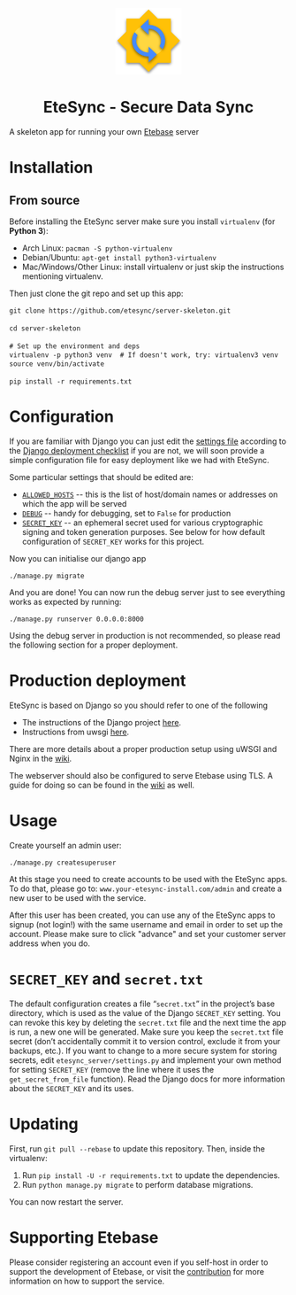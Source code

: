<p align="center">
  <img width="120" src="icon.svg" />
  <h1 align="center">EteSync - Secure Data Sync</h1>
</p>

A skeleton app for running your own [Etebase](https://www.etebase.com) server

# Installation

## From source

Before installing the EteSync server make sure you install `virtualenv` (for **Python 3**):

* Arch Linux: `pacman -S python-virtualenv`
* Debian/Ubuntu: `apt-get install python3-virtualenv`
* Mac/Windows/Other Linux: install virtualenv or just skip the instructions mentioning virtualenv.

Then just clone the git repo and set up this app:

```
git clone https://github.com/etesync/server-skeleton.git

cd server-skeleton

# Set up the environment and deps
virtualenv -p python3 venv  # If doesn't work, try: virtualenv3 venv
source venv/bin/activate

pip install -r requirements.txt
```

# Configuration

If you are familiar with Django you can just edit the [settings file](etesync_server/settings.py)
according to the [Django deployment checklist](https://docs.djangoproject.com/en/dev/howto/deployment/checklist/)
if you are not, we will soon provide a simple configuration file for easy deployment like we had with EteSync.

Some particular settings that should be edited are:
  * [`ALLOWED_HOSTS`](https://docs.djangoproject.com/en/1.11/ref/settings/#std:setting-ALLOWED_HOSTS)
    -- this is the list of host/domain names or addresses on which the app
will be served
  * [`DEBUG`](https://docs.djangoproject.com/en/1.11/ref/settings/#debug)
    -- handy for debugging, set to `False` for production
  * [`SECRET_KEY`](https://docs.djangoproject.com/en/1.11/ref/settings/#std:setting-SECRET_KEY)
    -- an ephemeral secret used for various cryptographic signing and token
generation purposes. See below for how default configuration of
`SECRET_KEY` works for this project.

Now you can initialise our django app

```
./manage.py migrate
```

And you are done! You can now run the debug server just to see everything works as expected by running:

```
./manage.py runserver 0.0.0.0:8000
```

Using the debug server in production is not recommended, so please read the following section for a proper deployment.

# Production deployment

EteSync is based on Django so you should refer to one of the following
  * The instructions of the Django project [here](https://docs.djangoproject.com/en/2.2/howto/deployment/wsgi/).
  * Instructions from uwsgi [here](http://uwsgi-docs.readthedocs.io/en/latest/tutorials/Django_and_nginx.html).

There are more details about a proper production setup using uWSGI and Nginx in the [wiki](https://github.com/etesync/server/wiki/Production-setup-using-uWSGI-and-Nginx).

The webserver should also be configured to serve Etebase using TLS.
A guide for doing so can be found in the [wiki](https://github.com/etesync/server/wiki/Setup-HTTPS-for-EteSync) as well.

# Usage

Create yourself an admin user:

```
./manage.py createsuperuser
```

At this stage you need to create accounts to be used with the EteSync apps. To do that, please go to:
`www.your-etesync-install.com/admin` and create a new user to be used with the service.

After this user has been created, you can use any of the EteSync apps to signup (not login!) with the same username and
email in order to set up the account. Please make sure to click "advance" and set your customer server address when you
do.

# `SECRET_KEY` and `secret.txt`

The default configuration creates a file “`secret.txt`” in the project’s
base directory, which is used as the value of the Django `SECRET_KEY`
setting. You can revoke this key by deleting the `secret.txt` file and the
next time the app is run, a new one will be generated. Make sure you keep
the `secret.txt` file secret (don’t accidentally commit it to version
control, exclude it from your backups, etc.). If you want to change to a
more secure system for storing secrets, edit `etesync_server/settings.py`
and implement your own method for setting `SECRET_KEY` (remove the line
where it uses the `get_secret_from_file` function).  Read the Django docs
for more information about the `SECRET_KEY` and its uses.

# Updating

First, run `git pull --rebase` to update this repository.
Then, inside the virtualenv:
1. Run `pip install -U -r requirements.txt` to update the dependencies.
2. Run `python manage.py migrate` to perform database migrations.

You can now restart the server.

# Supporting Etebase

Please consider registering an account even if you self-host in order to support the development of Etebase, or visit the [contribution](https://www.etesync.com/contribute/) for more information on how to support the service.
